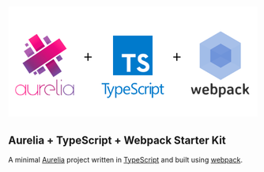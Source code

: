 # ![aurelia-typescript-webpack-starter][logo]

## Aurelia + TypeScript + Webpack Starter Kit

A minimal [Aurelia][aurelia] project written in [TypeScript][typescript] and
built using [webpack][webpack].

[logo]: /logo.png
[aurelia]: http://aurelia.io/
[webpack]: https://webpack.github.io/
[typescript]: https://www.typescriptlang.org/
